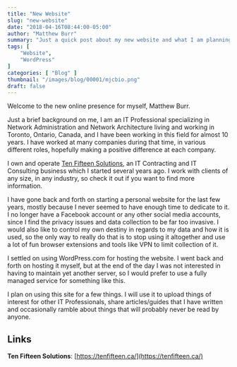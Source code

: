 ```yaml
---
title: "New Website"
slug: "new-website"
date: "2018-04-16T08:44:00-05:00"
author: "Matthew Burr"
summary: "Just a quick post about my new website and what I am planning to use it for. It was a long time coming, so hopefully I can commit to actually posting here often."
tags: [
    "Website",
    "WordPress"
]
categories: [ "Blog" ]
thumbnail: "/images/blog/00001/mjcbio.png"
draft: false
---
```


Welcome to the new online presence for myself, Matthew Burr.

Just a brief background on me, I am an IT Professional specializing in Network Administration and Network Architecture living and working in Toronto, Ontario, Canada, and I have been working in this field for almost 10 years. I have worked at many companies during that time, in various different roles, hopefully making a positive difference at each company.

I own and operate [Ten Fifteen Solutions](https://tenfifteen.ca/), an IT Contracting and IT Consulting business which I started several years ago. I work with clients of any size, in any industry, so check it out if you want to find more information.

I have gone back and forth on starting a personal website for the last few years, mostly because I never seemed to have enough time to dedicate to it. I no longer have a Facebook account or any other social media accounts, since I find the privacy issues and data collection to be far too invasive. I would also like to control my own destiny in regards to my data and how it is used, so the only way to really do that is to stop using it altogether and use a lot of fun browser extensions and tools like VPN to limit collection of it.

I settled on using WordPress.com for hosting the website. I went back and forth on hosting it myself, but at the end of the day I was not interested in having to maintain yet another server, so I would prefer to use a fully managed service for something like this.

I plan on using this site for a few things. I will use it to upload things of interest for other IT Professionals, share articles/guides that I have written and occasionally ramble about things that will probably never be read by anyone.

## Links ##

**Ten Fifteen Solutions**: [https://tenfifteen.ca/](https://tenfifteen.ca/)
